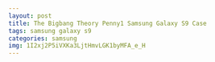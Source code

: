 ```yaml
---
layout: post
title: The Bigbang Theory Penny1 Samsung Galaxy S9 Case
tags: samsung galaxy s9
categories: samsung
img: 1I2xj2P5iVXKa3LjtHmvLGK1byMFA_e_H
---
```

